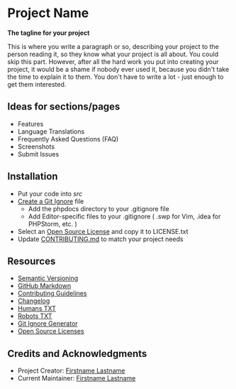 
# Project Name 

__The tagline for your project__

This is where you write a paragraph or so, describing your project to the
person reading it, so they know what your project is all about. You could skip
this part.  However, after all the hard work you put into creating your
project, it would be a shame if nobody ever used it, because you didn't take
the time to explain it to them.  You don't have to write a lot - just enough to
get them interested.



## Ideas for sections/pages

* Features
* Language Translations 
* Frequently Asked Questions (FAQ)
* Screenshots
* Submit Issues



## Installation

* Put your code into _src_
* [Create a Git Ignore](https://www.gitignore.io/) file
    - Add the phpdocs directory to your .gitignore file
    - Add Editor-specific files to your .gitignore ( .swp for Vim, .idea for PHPStorm, etc. )
* Select an [Open Source License](http://opensource.org/licenses) and copy it to LICENSE.txt
* Update [CONTRIBUTING.md](docs/CONTRIBUTING.md) to match your project needs



## Resources

* [Semantic Versioning](http://semver.org)
* [GitHub Markdown](https://help.github.com/categories/writing-on-github/)
* [Contributing Guidelines](https://github.com/blog/1184-contributing-guidelines)
* [Changelog](docs/CHANGELOG.md)
* [Humans TXT](http://humanstxt.org/) 
* [Robots TXT](http://www.robotstxt.org/) 
* [Git Ignore Generator](https://www.gitignore.io/)
* [Open Source Licenses](http://opensource.org/licenses/GPL-3.0)



## Credits and Acknowledgments

* Project Creator:  [Firstname Lastname](http://example.com)
* Current Maintainer: [Firstname Lastname](http://example.com)


